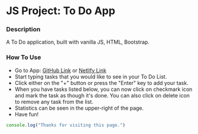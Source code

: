 # JS Project: To Do App

### Description
A To Do application, built with vanilla JS, HTML, Bootstrap.

### How To Use
- Go to App: [GitHub Link](https://hakanayata.github.io/bt-assignments/week6/todo-js/todo-js.html) or [Netlify Link](https://bt-fe-assignments.netlify.app/week6/todo-js/todo-js.html)
- Start typing tasks that you would like to see in your To Do List.
- Click either on the "+" button or press the "Enter" key to add your task.
- When you have tasks listed below, you can now click on checkmark icon and mark the task as though it's done. You can also click on delete icon to remove any task from the list.
- Statistics can be seen in the upper-right of the page.
- Have fun!

```javascript
console.log("Thanks for visiting this page.")
```